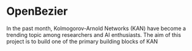 # OpenBezier
In the past month, Kolmogorov-Arnold Networks (KAN) have become a trending topic among researchers and AI enthusiasts. The aim of this project is to build one of the primary building blocks of KAN
